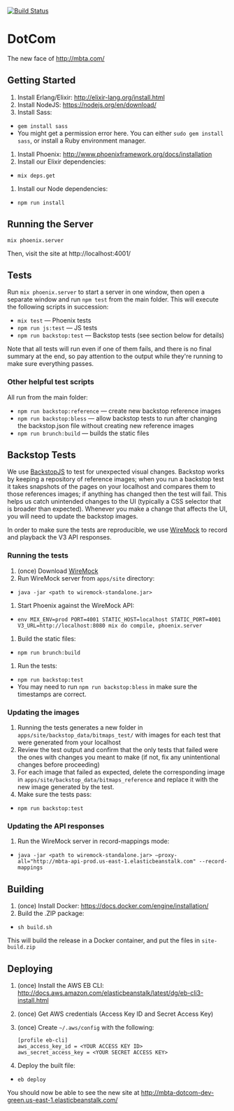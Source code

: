 [![Build Status](https://semaphoreci.com/api/v1/projects/3e8894ff-9143-4cb0-a0ae-a4489ca741a7/882389/badge.svg)](https://semaphoreci.com/peter-fogg/dotcom)

# DotCom

The new face of http://mbta.com/

## Getting Started

1. Install Erlang/Elixir: http://elixir-lang.org/install.html
1. Install NodeJS: https://nodejs.org/en/download/
1. Install Sass:
  * `gem install sass`
  * You might get a permission error here.  You can either `sudo gem install
    sass`, or install a Ruby environment manager.
1. Install Phoenix: http://www.phoenixframework.org/docs/installation
1. Install our Elixir dependencies:
  * `mix deps.get`
1. Install our Node dependencies:
  * `npm run install`

## Running the Server

    mix phoenix.server

Then, visit the site at http://localhost:4001/

## Tests

Run `mix phoenix.server` to start a server in one window, then open a
separate window and run `npm test` from the main folder. This will execute
the following scripts in succession:

* `mix test` — Phoenix tests
* `npm run js:test` — JS tests
* `npm run backstop:test` — Backstop tests (see section below for details)

Note that all tests will run even if one of them fails, and there is no final
summary at the end, so pay attention to the output while they're running to
make sure everything passes.

### Other helpful test scripts

All run from the main folder:

* `npm run backstop:reference` — create new backstop reference images
* `npm run backstop:bless` — allow backstop tests to run after changing the
  backstop.json file without creating new reference images
* `npm run brunch:build` — builds the static files

## Backstop Tests

We use [BackstopJS](https://github.com/garris/BackstopJS) to test for
unexpected visual changes. Backstop works by keeping a repository of
reference images; when you run a backstop test it takes snapshots of the
pages on your localhost and compares them to those references images; if
anything has changed then the test will fail. This helps us catch unintended
changes to the UI (typically a CSS selector that is broader than
expected). Whenever you make a change that affects the UI, you will need to
update the backstop images.

In order to make sure the tests are reproducible, we use
[WireMock](http://wiremock.org/) to record and playback the V3 API responses.

### Running the tests

1. (once) Download
   [WireMock](http://repo1.maven.org/maven2/com/github/tomakehurst/wiremock-standalone/2.1.10/wiremock-standalone-2.1.10.jar)
1. Run WireMock server from `apps/site` directory:
  * `java -jar <path to wiremock-standalone.jar>`
1. Start Phoenix against the WireMock API:
  * `env MIX_ENV=prod PORT=4001 STATIC_HOST=localhost STATIC_PORT=4001 V3_URL=http://localhost:8080 mix do compile, phoenix.server`
1. Build the static files:
  * `npm run brunch:build`
1. Run the tests:
  * `npm run backstop:test`
  * You may need to run `npm run backstop:bless` in make sure the timestamps
    are correct.

### Updating the images

1. Running the tests generates a new folder in
    `apps/site/backstop_data/bitmaps_test/` with images for each test that
    were generated from your localhost
1. Review the test output and confirm that the only tests that failed were
   the ones with changes you meant to make (if not, fix any unintentional
   changes before proceeding)
1. For each image that failed as expected, delete the corresponding image in
   `apps/site/backstop_data/bitmaps_reference` and replace it with the new
   image generated by the test.
1. Make sure the tests pass:
  * `npm run backstop:test`

### Updating the API responses

1. Run the WireMock server in record-mappings mode:
  * `java -jar <path to wiremock-standalone.jar> —proxy-all="http://mbta-api-prod.us-east-1.elasticbeanstalk.com" --record-mappings`

## Building

1. (once) Install Docker: https://docs.docker.com/engine/installation/
1. Build the .ZIP package:
  * `sh build.sh`

This will build the release in a Docker container, and put the files in
`site-build.zip`

## Deploying

1. (once) Install the AWS EB CLI:
   http://docs.aws.amazon.com/elasticbeanstalk/latest/dg/eb-cli3-install.html
1. (once) Get AWS credentials (Access Key ID and Secret Access Key)
1. (once) Create `~/.aws/config` with the following:

    ```
    [profile eb-cli]
    aws_access_key_id = <YOUR ACCESS KEY ID>
    aws_secret_access_key = <YOUR SECRET ACCESS KEY>
    ```

1. Deploy the built file:
  * `eb deploy`

You should now be able to see the new site at
http://mbta-dotcom-dev-green.us-east-1.elasticbeanstalk.com/
